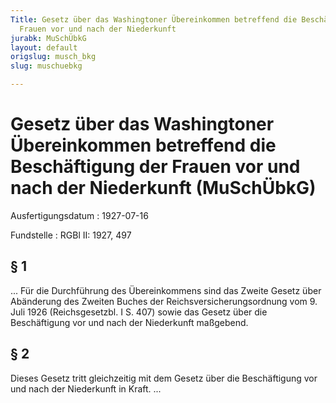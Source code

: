 ```yaml
---
Title: Gesetz über das Washingtoner Übereinkommen betreffend die Beschäftigung der
  Frauen vor und nach der Niederkunft
jurabk: MuSchÜbkG
layout: default
origslug: musch_bkg
slug: muschuebkg

---
```


# Gesetz über das Washingtoner Übereinkommen betreffend die Beschäftigung der Frauen vor und nach der Niederkunft (MuSchÜbkG)

Ausfertigungsdatum
:   1927-07-16

Fundstelle
:   RGBl II: 1927, 497



## § 1

... Für die Durchführung des Übereinkommens sind das Zweite Gesetz über Abänderung des Zweiten Buches der Reichsversicherungsordnung vom 9. Juli 1926 (Reichsgesetzbl. I S. 407) sowie das
Gesetz über die Beschäftigung vor und nach der Niederkunft              maßgebend.


## § 2

Dieses Gesetz tritt gleichzeitig mit dem Gesetz über die Beschäftigung vor und nach der Niederkunft in Kraft. ...

